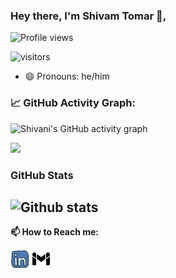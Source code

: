 ### Hey there, I'm Shivam Tomar 👋, 

![Profile views](https://gpvc.arturio.dev/shivamtomar10)

<p align="left">
<img src="https://visitor-badge.laobi.icu/badge?page_id=shivamtomar10" alt="visitors"/>
</p>

<!-- 
- 🔭 I’m currently working at 
- 👯 Contributes to  -->
- 😄 Pronouns: he/him



<!--   GitHub stats graph -->
### 📈 GitHub Activity Graph:
![Shivani's GitHub activity graph](https://activity-graph.herokuapp.com/graph?username=shivamtomar10&hide_border=true&theme=redical)

<img src="https://github-readme-streak-stats.herokuapp.com/?user=shivamtomar10"></img>
### GitHub Stats

![Github stats](https://github-readme-stats.vercel.app/api?username=shivamtomar10&count_private=true&show_icons=true&theme=dark)
---


**📫 How to Reach me:**
<p align="left">
<a href="https://https://www.linkedin.com/in/shivam-tomar-929b1822a" target="blank"><img align="center" src="https://raw.githubusercontent.com/shivi28/shivi28/master/assets/linkedin.svg" alt="shivi28" height="30" width="30" /></a>
<a href="mailto:tomar102003@gmail.com" target="blank"><img align="center" src="https://raw.githubusercontent.com/shivi28/shivi28/master/assets/gmail.svg" alt="Gmail" height="30" width="30" /></a>
</p>
